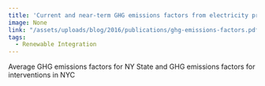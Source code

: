 ```yaml
---
title: 'Current and near-term GHG emissions factors from electricity production for New York State and New York City'
image: None
link: "/assets/uploads/blog/2016/publications/ghg-emissions-factors.pdf"
tags:
  - Renewable Integration
---
```


Average GHG emissions factors for NY State and GHG emissions factors for interventions in NYC
